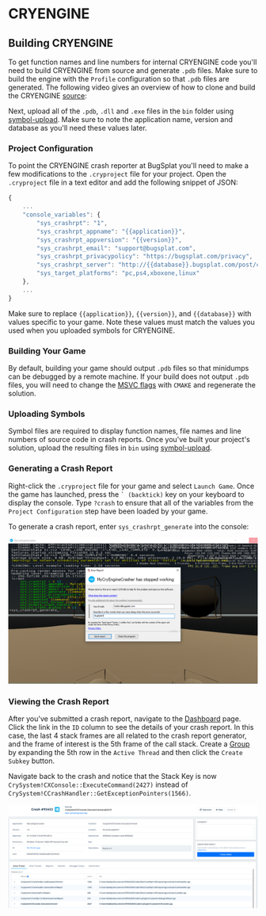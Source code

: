 # CRYENGINE

## Building CRYENGINE

To get function names and line numbers for internal CRYENGINE code you'll need to build CRYENGINE from source and generate `.pdb` files. Make sure to build the engine with the `Profile` configuration so that `.pdb` files are generated. The following video gives an overview of how to clone and build the CRYENGINE [source](https://github.com/CRYTEK/CRYENGINE):

Next, upload all of the `.pdb`, `.dll` and `.exe` files in the `bin` folder using [symbol-upload](../../../../education/faq/how-to-upload-symbol-files-with-symbol-upload.md). Make sure to note the application name, version and database as you'll need these values later.

### Project Configuration

To point the CRYENGINE crash reporter at BugSplat you'll need to make a few modifications to the `.cryproject` file for your project. Open the `.cryproject` file in a text editor and add the following snippet of JSON:

```javascript
{
    ...
    "console_variables": {
        "sys_crashrpt": "1",
        "sys_crashrpt_appname": "{{application}}",
        "sys_crashrpt_appversion": "{{version}}",
        "sys_crashrpt_email": "support@bugsplat.com",
        "sys_crashrpt_privacypolicy": "https://bugsplat.com/privacy",
        "sys_crashrpt_server": "http://{{database}}.bugsplat.com/post/cryengine/index.php",
        "sys_target_platforms": "pc,ps4,xboxone,linux"
    },
    ...
}
```

Make sure to replace `{{application}}`, `{{version}}`, and `{{database}}` with values specific to your game. Note these values must match the values you used when you uploaded symbols for CRYENGINE.

### Building Your Game

By default, building your game should output `.pdb` files so that minidumps can be debugged by a remote machine. If your build does not output `.pdb` files, you will need to change the [MSVC flags](https://github.com/CRYTEK/CRYENGINE/blob/release/Tools/CMake/CRYENGINE-MSVC.cmake) with `CMAKE` and regenerate the solution.

### Uploading Symbols

Symbol files are required to display function names, file names and line numbers of source code in crash reports. Once you've built your project's solution, upload the resulting files in `bin` using [symbol-upload](../../../../education/faq/how-to-upload-symbol-files-with-symbol-upload.md).

### Generating a Crash Report

Right-click the `.cryproject` file for your game and select `Launch Game`. Once the game has launched, press the `` ` (backtick) `` key on your keyboard to display the console. Type `?crash` to ensure that all of the variables from the `Project Configuration` step have been loaded by your game.

To generate a crash report, enter `sys_crashrpt_generate` into the console:

![BugSplat CRYENGINE crash dialog](../../../../.gitbook/assets/cryengine-crash.png)

### Viewing the Crash Report

After you've submitted a crash report, navigate to the [Dashboard](https://app.bugsplat.com/v2/dashboard) page. Click the link in the `ID` column to see the details of your crash report. In this case, the last 4 stack frames are all related to the crash report generator, and the frame of interest is the 5th frame of the call stack. Create a [Group](../../../development/grouping-crashes.md) by expanding the 5th row in the `Active Thread` and then click the `Create Subkey` button.

Navigate back to the crash and notice that the Stack Key is now `CrySystem!CXConsole::ExecuteCommand(2427)` instead of `CrySystem!CCrashHandler::GetExceptionPointers(1566)`.

![BugSplat CRYENGINE crash details](../../../../.gitbook/assets/cryengine-crash-details.png)
